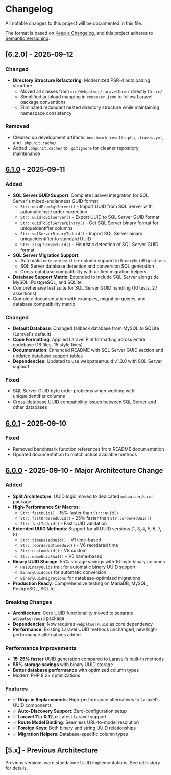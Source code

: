 # Changelog

All notable changes to this project will be documented in this file.

The format is based on [Keep a Changelog](https://keepachangelog.com/en/1.0.0/),
and this project adheres to [Semantic Versioning](https://semver.org/spec/v2.0.0.html).

## [6.2.0] - 2025-09-12

### Changed
- **Directory Structure Refactoring**: Modernized PSR-4 autoloading structure
  - Moved all classes from `src/Webpatser/LaravelUuid/` directly to `src/`
  - Simplified autoload mapping in `composer.json` to follow Laravel package conventions
  - Eliminated redundant nested directory structure while maintaining namespace consistency

### Removed
- Cleaned up development artifacts: `benchmark_results.php`, `.travis.yml`, and `.phpunit.cache/`
- Added `.phpunit.cache/` to `.gitignore` for cleaner repository maintenance

## [6.1.0] - 2025-09-11

### Added
- **SQL Server GUID Support**: Complete Laravel integration for SQL Server's mixed-endianness GUID format
  - `Str::uuidFromSqlServer()` - Import UUID from SQL Server with automatic byte order correction
  - `Str::uuidToSqlServer()` - Export UUID to SQL Server GUID format
  - `Str::uuidToSqlServerBinary()` - Get SQL Server binary format for uniqueidentifier columns
  - `Str::sqlServerBinaryToUuid()` - Import SQL Server binary uniqueidentifier to standard UUID
  - `Str::isSqlServerGuid()` - Heuristic detection of SQL Server GUID format
- **SQL Server Migration Support**: 
  - Automatic `uniqueidentifier` column support in `BinaryUuidMigrations`
  - SQL Server database detection and conversion SQL generation
  - Cross-database compatibility with unified migration helpers
- **Database Support Matrix**: Extended to include SQL Server alongside MySQL, PostgreSQL, and SQLite
- Comprehensive test suite for SQL Server GUID handling (10 tests, 27 assertions)
- Complete documentation with examples, migration guides, and database compatibility matrix

### Changed
- **Default Database**: Changed fallback database from MySQL to SQLite (Laravel's default)
- **Code Formatting**: Applied Laravel Pint formatting across entire codebase (16 files, 15 style fixes)
- **Documentation**: Enhanced README with SQL Server GUID section and updated database support tables
- **Dependencies**: Updated to use webpatser/uuid v1.3.0 with SQL Server support

### Fixed
- SQL Server GUID byte order problems when working with uniqueidentifier columns
- Cross-database UUID compatibility issues between SQL Server and other databases

## [6.0.1] - 2025-09-10

### Fixed
- Removed benchmark function references from README documentation
- Updated documentation to match actual available methods

## [6.0.0] - 2025-09-10 - Major Architecture Change

### Added
- **Split Architecture**: UUID logic moved to dedicated `webpatser/uuid` package
- **High-Performance Str Macros**: 
  - `Str::fastUuid()` - 15% faster than `Str::uuid()`
  - `Str::fastOrderedUuid()` - 25% faster than `Str::orderedUuid()`
  - `Str::fastIsUuid()` - Fast UUID validation
- **Extended UUID Methods**: Support for all UUID versions (1, 3, 4, 5, 6, 7, 8)
  - `Str::timeBasedUuid()` - V1 time-based
  - `Str::reorderedTimeUuid()` - V6 reordered time
  - `Str::customUuid()` - V8 custom
  - `Str::nameUuidSha1()` - V5 name-based
- **Binary UUID Storage**: 55% storage savings with 16-byte binary columns
  - `HasBinaryUuids` trait for automatic binary UUID support
  - `BinaryUuidCast` for automatic conversion
  - `BinaryUuidMigrations` for database-optimized migrations
- **Production Ready**: Comprehensive testing on MariaDB, MySQL, PostgreSQL, SQLite

### Breaking Changes
- **Architecture**: Core UUID functionality moved to separate `webpatser/uuid` package
- **Dependencies**: Now requires `webpatser/uuid` as core dependency
- **Performance**: Existing Laravel UUID methods unchanged, new high-performance alternatives added

### Performance Improvements
- **15-25% faster** UUID generation compared to Laravel's built-in methods
- **55% storage savings** with binary UUID storage
- **Better database performance** with optimized column types
- Modern PHP 8.2+ optimizations

### Features
- ✅ **Drop-in Replacements**: High-performance alternatives to Laravel's UUID components
- ✅ **Auto-Discovery Support**: Zero-configuration setup
- ✅ **Laravel 11.x & 12.x**: Latest Laravel support
- ✅ **Route Model Binding**: Seamless URL-to-model resolution
- ✅ **Foreign Keys**: Both binary and string UUID relationships
- ✅ **Migration Helpers**: Database-specific column types

## [5.x] - Previous Architecture

Previous versions were standalone UUID implementations. See git history for details.

[6.1.0]: https://github.com/webpatser/laravel-uuid/compare/v6.0.1...v6.1.0
[6.0.1]: https://github.com/webpatser/laravel-uuid/compare/v6.0.0...v6.0.1
[6.0.0]: https://github.com/webpatser/laravel-uuid/compare/v5.x...v6.0.0